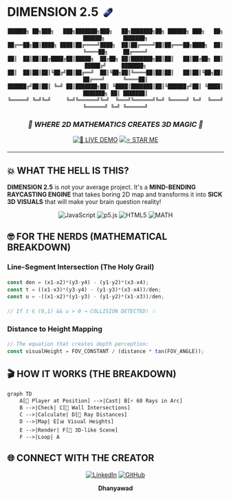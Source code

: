 # DIMENSION 2.5  <img src="icon.png" width="32" height="32" style="vertical-align: bottom;">


<div align="center">

```
██████╗ ██╗███╗   ███╗███████╗███╗   ██╗███████╗██╗ ██████╗ ███╗   ██╗    ██████╗      ███████╗
██╔══██╗██║████╗ ████║██╔════╝████╗  ██║██╔════╝██║██╔═══██╗████╗  ██║    ╚════██╗     ██╔════╝
██║  ██║██║██╔████╔██║█████╗  ██╔██╗ ██║███████╗██║██║   ██║██╔██╗ ██║     █████╔╝     ███████╗
██║  ██║██║██║╚██╔╝██║██╔══╝  ██║╚██╗██║╚════██║██║██║   ██║██║╚██╗██║    ██╔═══╝      ╚════██║
██████╔╝██║██║ ╚═╝ ██║███████╗██║ ╚████║███████║██║╚██████╔╝██║ ╚████║    ███████╗ ██║ ███████║
╚═════╝ ╚═╝╚═╝     ╚═╝╚══════╝╚═╝  ╚═══╝╚══════╝╚═╝ ╚═════╝ ╚═╝  ╚═══╝    ╚══════╝ ╚═╝ ╚══════╝

```

### *🌟 WHERE 2D MATHEMATICS CREATES 3D MAGIC 🌟*

[![🚀 LIVE DEMO](https://img.shields.io/badge/🚀-LIVE%20DEMO-ff6b6b?style=for-the-badge&logoColor=white)](https://dimension-2-5.vercel.app/)
[![⭐ STAR ME](https://img.shields.io/badge/⭐-STAR%20THIS%20REPO-yellow?style=for-the-badge&logo=github)](https://github.com/thehardiik/Dimension-2.5)
</div>

---

## 💥 WHAT THE HELL IS THIS?

**DIMENSION 2.5** is not your average project. It's a **MIND-BENDING RAYCASTING ENGINE** that takes boring 2D map and transforms it into **SICK 3D VISUALS** that will make your brain question reality!

<div align="center">

![JavaScript](https://img.shields.io/badge/JavaScript-F7DF1E?style=for-the-badge&logo=javascript&logoColor=black)
![p5.js](https://img.shields.io/badge/p5.js-ED225D?style=for-the-badge&logo=p5.js&logoColor=white)
![HTML5](https://img.shields.io/badge/HTML5-E34F26?style=for-the-badge&logo=html5&logoColor=white)
![MATH](https://img.shields.io/badge/PURE-MATHEMATICS-blue?style=for-the-badge&logo=mathworks)

</div>


## 🤓 FOR THE NERDS (MATHEMATICAL BREAKDOWN)

### Line-Segment Intersection (The Holy Grail)
```javascript
const den = (x1-x2)*(y3-y4) - (y1-y2)*(x3-x4);
const t = ((x1-x3)*(y3-y4) - (y1-y3)*(x3-x4))/den;
const u = -((x1-x2)*(y1-y3) - (y1-y2)*(x1-x3))/den;

// If t ∈ (0,1) && u > 0 → COLLISION DETECTED! 💥
```

### Distance to Height Mapping
```javascript
// The equation that creates depth perception:
const visualHeight = FOV_CONSTANT / (distance * tan(FOV_ANGLE));
```

## 🎬 HOW IT WORKS (THE BREAKDOWN)

```mermaid
graph TD
    A[🎯 Player at Position] -->|Cast| B[⚡ 60 Rays in Arc]
    B -->|Check| C[🧱 Wall Intersections]
    C -->|Calculate| D[📏 Ray Distances]
    D -->|Map| E[📊 Visual Heights]
    E -->|Render| F[🎪 3D-like Scene]
    F -->|Loop| A
```


## 🌐 CONNECT WITH THE CREATOR

<div align="center">

[![LinkedIn](https://img.shields.io/badge/LinkedIn-0077B5?style=for-the-badge&logo=linkedin&logoColor=white)](https://www.linkedin.com/in/hardik-srivastav-164728252/)
[![GitHub](https://img.shields.io/badge/GitHub-100000?style=for-the-badge&logo=github&logoColor=white)](https://github.com/thehardiik)

**Dhanyawad**

</div>



